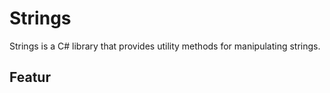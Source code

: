 # Strings
Strings is a C# library that provides utility methods for manipulating strings.


## Featur